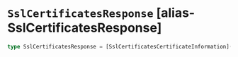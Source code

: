 # `SslCertificatesResponse` [alias-SslCertificatesResponse]
```typescript
type SslCertificatesResponse = [SslCertificatesCertificateInformation](./SslCertificatesCertificateInformation.md)[];
```
